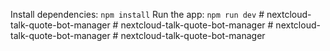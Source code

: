 Install dependencies:
   `npm install`
Run the app:
   `npm run dev`
#   n e x t c l o u d - t a l k - q u o t e - b o t - m a n a g e r 
 
 #   n e x t c l o u d - t a l k - q u o t e - b o t - m a n a g e r 
 
 #   n e x t c l o u d - t a l k - q u o t e - b o t - m a n a g e r 
 
 #   n e x t c l o u d - t a l k - q u o t e - b o t - m a n a g e r 
 
 
